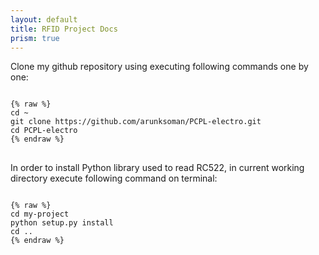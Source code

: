 ```yaml
---
layout: default
title: RFID Project Docs
prism: true
---
```


Clone my github repository using executing following commands one by one:
<pre class="line-numbers">
<code class="language-bash">
{% raw %}
cd ~
git clone https://github.com/arunksoman/PCPL-electro.git
cd PCPL-electro
{% endraw %}
</code>
</pre>

In order to install Python library used to read RC522, in current working directory execute following command on terminal:
<pre class="line-numbers">
<code class="language-bash">
{% raw %}
cd my-project
python setup.py install
cd ..
{% endraw %}
</code>
</pre>

